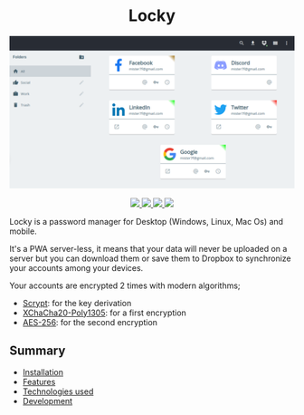 <div align="center">

# Locky

</div>

<p align="center">
    <img src="doc/img/locky.png">
</p>
<p align="center">
    <a href="https://svelte.dev/" alt="Svelte" target="_blank">
        <img src="https://img.shields.io/badge/Tech-Svelte-ff9800"/>
    </a>
    <a href="https://web.dev/progressive-web-apps/" alt="PWA" target="_blank">
        <img src="https://img.shields.io/badge/Tech-PWA-2ea44f"/>
    </a>
    <a href="https://www.dropbox.com/" alt="Dropbox" target="_blank">
        <img src="https://img.shields.io/badge/Tech-Dropbox-3d9ae8"/>
    </a>
    <a href="https://web.dev/progressive-web-apps/" alt="fflate" target="_blank">
        <img src="https://img.shields.io/badge/Tech-fflate-c62828"/>
    </a>
</p>

Locky is a password manager for Desktop (Windows, Linux, Mac Os) and mobile.

It's a PWA server-less, it means that your data will never be uploaded on a server but you
can download them or save them to Dropbox to synchronize your accounts among your devices.

Your accounts are encrypted 2 times with modern algorithms;

- [Scrypt](https://en.wikipedia.org/wiki/Scrypt): for the key derivation
- [XChaCha20-Poly1305](https://www.cryptopp.com/wiki/XChaCha20): for a first encryption
- [AES-256](https://fr.wikipedia.org/wiki/Advanced_Encryption_Standard): for the second encryption

## Summary

- [Installation](doc/installation.md)
- [Features](doc/features.md)
- [Technologies used](doc/technologies.md)
- [Development](doc/development.md)
